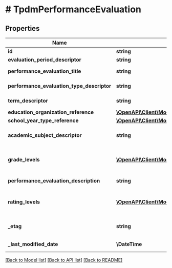 # # TpdmPerformanceEvaluation

## Properties

Name | Type | Description | Notes
------------ | ------------- | ------------- | -------------
**id** | **string** |  | [optional]
**evaluation_period_descriptor** | **string** | The period for the evaluation. |
**performance_evaluation_title** | **string** | An assigned unique identifier for the performance evaluation. |
**performance_evaluation_type_descriptor** | **string** | The type of performance evaluation conducted. |
**term_descriptor** | **string** | The term for the session during the school year. |
**education_organization_reference** | [**\OpenAPI\Client\Model\EdFiEducationOrganizationReference**](EdFiEducationOrganizationReference.md) |  |
**school_year_type_reference** | [**\OpenAPI\Client\Model\EdFiSchoolYearTypeReference**](EdFiSchoolYearTypeReference.md) |  |
**academic_subject_descriptor** | **string** | The description of the content or subject area of a performance evaluation. | [optional]
**grade_levels** | [**\OpenAPI\Client\Model\TpdmPerformanceEvaluationGradeLevel[]**](TpdmPerformanceEvaluationGradeLevel.md) | An unordered collection of performanceEvaluationGradeLevels. The grade levels involved with the performance evaluation. | [optional]
**performance_evaluation_description** | **string** | The long description of the Performance Evaluation. | [optional]
**rating_levels** | [**\OpenAPI\Client\Model\TpdmPerformanceEvaluationRatingLevel[]**](TpdmPerformanceEvaluationRatingLevel.md) | An unordered collection of performanceEvaluationRatingLevels. The descriptive level(s) of ratings (cut scores) for the evaluation. | [optional]
**_etag** | **string** | A unique system-generated value that identifies the version of the resource. | [optional]
**_last_modified_date** | **\DateTime** | The date and time the resource was last modified. | [optional]

[[Back to Model list]](../../README.md#models) [[Back to API list]](../../README.md#endpoints) [[Back to README]](../../README.md)
